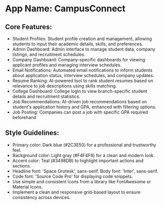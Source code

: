 # **App Name**: CampusConnect

## Core Features:

- Student Profiles: Student profile creation and management, allowing students to input their academic details, skills, and preferences.
- Admin Dashboard: Admin interface to manage student data, company listings, and recruitment schedules.
- Company Dashboard: Company-specific dashboards for viewing applicant profiles and managing interview schedules.
- Email Notifications: Automated email notifications to inform students about application status, interview schedules, and company updates.
- Resume Ranking: AI-powered tool to rank student resumes based on relevance to job descriptions using skills matching.
- College Dashboard: College login to view branch-specific student details and recruitment statistics.
- Job Recommendations: AI-driven job recommendations based on student's application history and GPA, enhanced with filtering options.
- Job Posting: Companies can post a job with specific GPA required beforehand

## Style Guidelines:

- Primary color: Dark blue (#2C3E50) for a professional and trustworthy feel.
- Background color: Light gray (#F4F4F8) for a clean and modern look.
- Accent color: Teal (#3498DB) to highlight important actions and sections.
- Headline font: 'Space Grotesk', sans-serif. Body font: 'Inter', sans-serif.
- Code font: 'Source Code Pro' for displaying code snippets.
- Use simple and consistent icons from a library like FontAwesome or Material Icons.
- Implement a clean and responsive grid-based layout to ensure consistency across devices.